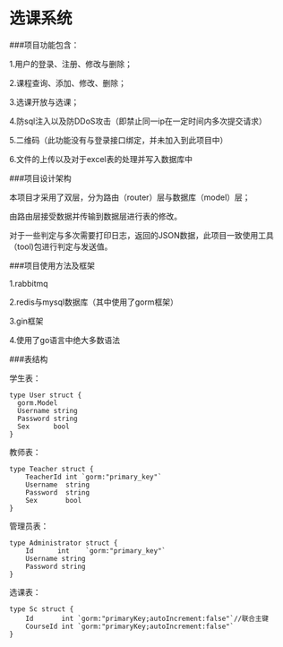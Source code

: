   #  选课系统
  
  ###项目功能包含：
  
  1.用户的登录、注册、修改与删除；
  
  2.课程查询、添加、修改、删除；
  
  3.选课开放与选课；
  
  4.防sql注入以及防DDoS攻击（即禁止同一ip在一定时间内多次提交请求）
  
  5.二维码（此功能没有与登录接口绑定，并未加入到此项目中）
  
  6.文件的上传以及对于excel表的处理并写入数据库中
  
  ###项目设计架构
  
  本项目才采用了双层，分为路由（router）层与数据库（model）层；
   
  由路由层接受数据并传输到数据层进行表的修改。
  
  对于一些判定与多次需要打印日志，返回的JSON数据，此项目一致使用工具（tool)包进行判定与发送值。
  
  ###项目使用方法及框架
  
  1.rabbitmq
  
  2.redis与mysql数据库（其中使用了gorm框架）
  
  3.gin框架
  
  4.使用了go语言中绝大多数语法
  
  ###表结构
  
  学生表：
  ```
type User struct {
	gorm.Model
	Username string
	Password string
	Sex      bool
}
```

教师表：
```
type Teacher struct {
	TeacherId int `gorm:"primary_key"`
	Username  string
	Password  string
	Sex       bool
}
```

管理员表：
```
type Administrator struct {
	Id      int    `gorm:"primary_key"`
	Username string
	Password string
}
```

选课表：
```
type Sc struct {
	Id       int `gorm:"primaryKey;autoIncrement:false"`//联合主键
	CourseId int `gorm:"primaryKey;autoIncrement:false"`
}
```
  
  
  
  
  
